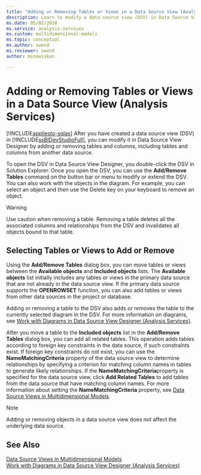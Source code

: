 ```yaml
---
title: "Adding or Removing Tables or Views in a Data Source View (Analysis Services) | Microsoft Docs"
description: Learn to modify a data source view (DSV) in Data Source View Designer by adding or removing tables and columns.
ms.date: 05/02/2018
ms.service: analysis-services
ms.custom: multidimensional-models
ms.topic: conceptual
ms.author: owend
ms.reviewer: owend
author: minewiskan

---
```

# Adding or Removing Tables or Views in a Data Source View (Analysis Services)
[!INCLUDE[appliesto-sqlas](../includes/appliesto-sqlas.md)]
  After you have created a data source view (DSV) in [!INCLUDE[ssBIDevStudioFull](../includes/ssbidevstudiofull-md.md)], you can modify it in Data Source View Designer by adding or removing tables and columns, including tables and columns from another data source.  
  
 To open the DSV in Data Source View Designer, you double-click the DSV in Solution Explorer. Once you open the DSV, you can use the **Add/Remove Tables** command on the button bar or menu to modify or extend the DSV. You can also work with the objects in the diagram. For example, you can select an object and then use the Delete key on your keyboard to remove an object.  
  
> [!WARNING]  
>  Use caution when removing a table. Removing a table deletes all the associated columns and relationships from the DSV and invalidates all objects bound to that table.  
  
## Selecting Tables or Views to Add or Remove  
 Using the **Add/Remove Tables** dialog box, you can move tables or views between the **Available objects** and **Included objects** lists. The **Available objects** list initially includes any tables or views in the primary data source that are not already in the data source view. If the primary data source supports the **OPENROWSET** function, you can also add tables or views from other data sources in the project or database.  
  
 Adding or removing a table to the DSV also adds or removes the table to the currently selected diagram in the DSV. For more information on diagrams, see [Work with Diagrams in Data Source View Designer &#40;Analysis Services&#41;](../../analysis-services/multidimensional-models/work-with-diagrams-in-data-source-view-designer-analysis-services.md).  
  
 After you move a table to the **Included objects** list in the **Add/Remove Tables** dialog box, you can add all related tables. This operation adds tables according to foreign key constraints in the data source, if such constraints exist. If foreign key constraints do not exist, you can use the **NameMatchingCriteria** property of the data source view to determine relationships by specifying a criterion for matching column names in tables to generate likely relationships. If the **NameMatchingCriteria**property is specified for the data source view, click **Add Related Tables** to add tables from the data source that have matching column names. For more information about setting the **NameMatchingCriteria** property, see [Data Source Views in Multidimensional Models](../../analysis-services/multidimensional-models/data-source-views-in-multidimensional-models.md).  
  
> [!NOTE]  
>  Adding or removing objects in a data source view does not affect the underlying data source.  
  
## See Also  
 [Data Source Views in Multidimensional Models](../../analysis-services/multidimensional-models/data-source-views-in-multidimensional-models.md)   
 [Work with Diagrams in Data Source View Designer &#40;Analysis Services&#41;](../../analysis-services/multidimensional-models/work-with-diagrams-in-data-source-view-designer-analysis-services.md)  
  
  
